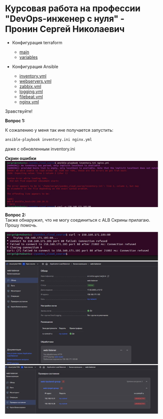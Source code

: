 # Курсовая работа на профессии "DevOps-инженер с нуля" - Пронин Сергей Николаевич

- Конфигурация terraform
    - [main](main.tf)  
    - [variables](variables.tf)

- Конфигурация Ansible
     - [inventory.yml](inventory.yml)
     - [webservers.yml](webservers.yml)
     - [zabbix.yml](zabbix.yml)
     - [logging.yml](logging.yml)
     - [filebeat.yml](filebeat.yml)
     - [nginx.yml](nginx.yml)

Зравствуйте!

**Вопрос 1:**  

К сожалению у меня так ине получается запустить:  
```sh
ansible-playbook inventory.ini nginx.yml
```
даже с обновленным inventory.ini

 **Скрин ошибки**  
 ![img_course-04.JPG](images/img_course-04.JPG)

**Вопрос 2:**  
Также обнаружил, что не могу соединиться с ALB
Скрины прилагаю.
Прошу помочь.

![img_course-05.JPG](images/img_course-05.JPG)
![img_course-06.JPG](images/img_course-06.JPG)
![img_course-07.JPG](images/img_course-07.JPG)

